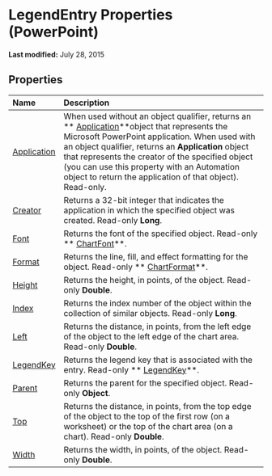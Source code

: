 
# LegendEntry Properties (PowerPoint)

 **Last modified:** July 28, 2015


## Properties



|**Name**|**Description**|
|:-----|:-----|
| [Application](81246fca-2de9-5448-3c41-9e08df6f2ec1.md)|When used without an object qualifier, returns an  ** [Application](978c2b99-4271-b953-4283-73b5f3d96f41.md)**object that represents the Microsoft PowerPoint application. When used with an object qualifier, returns an  **Application** object that represents the creator of the specified object (you can use this property with an Automation object to return the application of that object). Read-only.|
| [Creator](44182c51-93bd-2e6a-7f33-7cf465de4fa4.md)|Returns a 32-bit integer that indicates the application in which the specified object was created. Read-only  **Long**.|
| [Font](ef4051e3-3332-730a-eb30-d52795a0c7d6.md)|Returns the font of the specified object. Read-only  ** [ChartFont](185dfaa0-4ed9-01d2-6584-b0838b50ef8c.md)**.|
| [Format](c92f7bb1-0d8c-9a73-fe32-4795165de169.md)|Returns the line, fill, and effect formatting for the object. Read-only  ** [ChartFormat](bba095c6-2abf-eb14-10d4-35686c06941c.md)**.|
| [Height](eaf854c0-ee67-d6f7-df4c-eb8d67d489d0.md)|Returns the height, in points, of the object. Read-only  **Double**.|
| [Index](99e0b634-1782-e87b-6b8e-73d58d020135.md)|Returns the index number of the object within the collection of similar objects. Read-only  **Long**.|
| [Left](02672e4c-3553-3bd3-f751-ed5870668560.md)|Returns the distance, in points, from the left edge of the object to the left edge of the chart area. Read-only  **Double**.|
| [LegendKey](6265569c-fc7c-5fe8-864e-d543a08b33f4.md)|Returns the legend key that is associated with the entry. Read-only  ** [LegendKey](98e8b9c3-b53e-9595-9389-6f92a6d730f4.md)**.|
| [Parent](568a968e-9184-1956-ffef-0b50a2cf58f4.md)|Returns the parent for the specified object. Read-only  **Object**.|
| [Top](fe6d42ff-fc2a-38ef-c1b8-26beded239da.md)|Returns the distance, in points, from the top edge of the object to the top of the first row (on a worksheet) or the top of the chart area (on a chart). Read-only  **Double**.|
| [Width](99441c6d-2c28-037b-677b-e12c1d9d40d4.md)|Returns the width, in points, of the object. Read-only  **Double**.|
